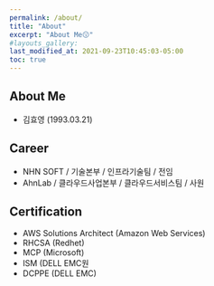 ```yaml
---
permalink: /about/
title: "About"
excerpt: "About Me😗"
#layouts_gallery:
last_modified_at: 2021-09-23T10:45:03-05:00
toc: true
---
```


## About Me
* 김효영 (1993.03.21)

## Career
 * NHN SOFT / 기술본부 / 인프라기술팀 / 전임
 * AhnLab / 클라우드사업본부 / 클라우드서비스팀 / 사원
## Certification 
 * AWS Solutions Architect (Amazon Web Services)
 * RHCSA (Redhet)
 * MCP (Microsoft)
 * ISM (DELL EMC원
 * DCPPE (DELL EMC)
